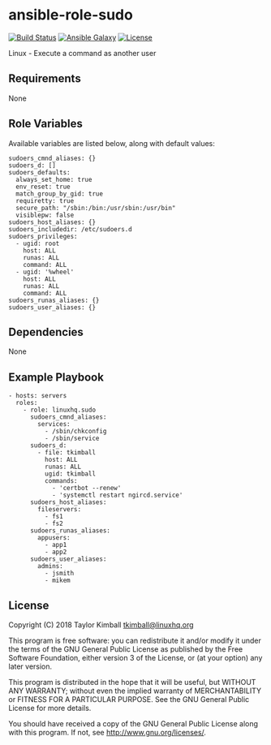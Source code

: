 # ansible-role-sudo

[![Build Status](https://travis-ci.org/linuxhq/ansible-role-sudo.svg?branch=master)](https://travis-ci.org/linuxhq/ansible-role-sudo)
[![Ansible Galaxy](https://img.shields.io/badge/ansible--galaxy-sudo-blue.svg?style=flat)](https://galaxy.ansible.com/linuxhq/sudo)
[![License](https://img.shields.io/badge/license-GPLv3-brightgreen.svg?style=flat)](COPYING)

Linux - Execute a command as another user

## Requirements

None

## Role Variables

Available variables are listed below, along with default values:

    sudoers_cmnd_aliases: {}
    sudoers_d: []
    sudoers_defaults:
      always_set_home: true
      env_reset: true
      match_group_by_gid: true
      requiretty: true
      secure_path: "/sbin:/bin:/usr/sbin:/usr/bin"
      visiblepw: false
    sudoers_host_aliases: {}
    sudoers_includedir: /etc/sudoers.d
    sudoers_privileges:
      - ugid: root
        host: ALL
        runas: ALL
        command: ALL
      - ugid: '%wheel'
        host: ALL
        runas: ALL
        command: ALL
    sudoers_runas_aliases: {}
    sudoers_user_aliases: {}

## Dependencies

None

## Example Playbook

    - hosts: servers
      roles:
        - role: linuxhq.sudo
          sudoers_cmnd_aliases:
            services:
              - /sbin/chkconfig
              - /sbin/service
          sudoers_d:
            - file: tkimball
              host: ALL
              runas: ALL
              ugid: tkimball
              commands:
                - 'certbot --renew'
                - 'systemctl restart ngircd.service'
          sudoers_host_aliases:
            fileservers:
              - fs1
              - fs2 
          sudoers_runas_aliases:
            appusers:
              - app1
              - app2
          sudoers_user_aliases:
            admins:
              - jsmith
              - mikem

## License

Copyright (C) 2018 Taylor Kimball <tkimball@linuxhq.org>

This program is free software: you can redistribute it and/or modify
it under the terms of the GNU General Public License as published by
the Free Software Foundation, either version 3 of the License, or
(at your option) any later version.

This program is distributed in the hope that it will be useful,
but WITHOUT ANY WARRANTY; without even the implied warranty of
MERCHANTABILITY or FITNESS FOR A PARTICULAR PURPOSE. See the
GNU General Public License for more details.

You should have received a copy of the GNU General Public License
along with this program. If not, see <http://www.gnu.org/licenses/>.
